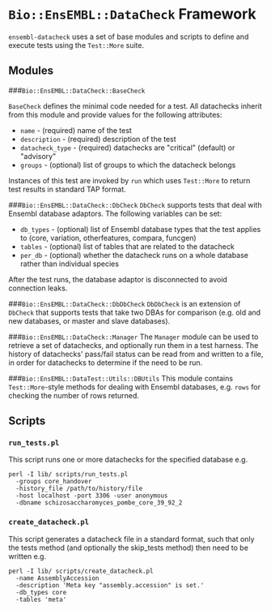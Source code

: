 # `Bio::EnsEMBL::DataCheck` Framework
`ensembl-datacheck` uses a set of base modules and scripts to define and execute tests using the `Test::More` suite.

## Modules

###`Bio::EnsEMBL::DataCheck::BaseCheck`

`BaseCheck` defines the minimal code needed for a test. All datachecks inherit from this module and provide values for the following attributes:
* `name` - (required) name of the test
* `description` - (required) description of the test
* `datacheck_type` - (required) datachecks are "critical" (default) or "advisory"
* `groups` - (optional) list of groups to which the datacheck belongs

Instances of this test are invoked by `run` which uses `Test::More` to return test results in standard TAP format.

###`Bio::EnsEMBL::DataCheck::DbCheck`
`DbCheck` supports tests that deal with Ensembl database adaptors. The following variables can be set:
* `db_types` - (optional) list of Ensembl database types that the test applies to (core, variation, otherfeatures, compara, funcgen)
* `tables` - (optional) list of tables that are related to the datacheck
* `per_db` - (optional) whether the datacheck runs on a whole database rather than individual species

After the test runs, the database adaptor is disconnected to avoid connection leaks.

###`Bio::EnsEMBL::DataCheck::DbDbCheck`
`DbDbCheck` is an extension of `DbCheck` that supports tests that take two DBAs for comparison (e.g. old and new databases, or master and slave databases). 

###`Bio::EnsEMBL::DataCheck::Manager`
The `Manager` module can be used to retrieve a set of datachecks, and optionally run them in a test harness. The history of datachecks' pass/fail status can be read from and written to a file, in order for datachecks to determine if the need to be run.

###`Bio::EnsEMBL::DataTest::Utils::DBUtils`
This module contains `Test::More`-style methods for dealing with Ensembl databases, e.g. `rows` for checking the number of rows returned.

## Scripts

### `run_tests.pl`
This script runs one or more datachecks for the specified database e.g.
```
perl -I lib/ scripts/run_tests.pl
  -groups core_handover 
  -history_file /path/to/history/file
  -host localhost -port 3306 -user anonymous 
  -dbname schizosaccharomyces_pombe_core_39_92_2
```

### `create_datacheck.pl`
This script generates a datacheck file in a standard format, such that only the tests method (and optionally the skip_tests method) then need to be written e.g.
```
perl -I lib/ scripts/create_datacheck.pl 
  -name AssemblyAccession 
  -description 'Meta key "assembly.accession" is set.' 
  -db_types core 
  -tables 'meta'
```
